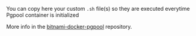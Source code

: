 You can copy here your custom `.sh` file(s) so they are executed everytime Pgpool container is initialized

More info in the [bitnami-docker-pgpool](https://github.com/bitnami/bitnami-docker-postgresql-repmgr#initializing-with-custom-scripts) repository.
